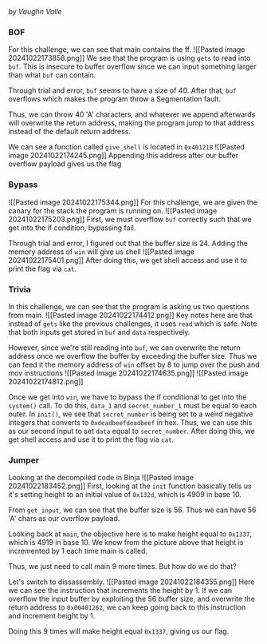 
_by Vaughn Valle_
### BOF
For this challenge, we can see that main contains the ff.
![[Pasted image 20241022173858.png]]
We see that the program is using `gets` to read into `buf`. This is insecure to buffer overflow since we can input something larger than what `buf` can contain. 

Through trial and error, `buf` seems to have a size of 40. After that, `buf` overflows which makes the program throw a Segmentation fault.

Thus, we can throw 40 'A' characters, and whatever we append afterwards will overwrite the return address, making the program jump to that address instead of the default return address. 

We can see a function called `give_shell` is located in `0x401218`
![[Pasted image 20241022174245.png]]
Appending this address after our buffer overflow payload gives us the flag
### Bypass
![[Pasted image 20241022175344.png]]
For this challenge, we are given the canary for the stack the program is running on.
![[Pasted image 20241022175203.png]]
First, we must overflow `buf` correctly such that we get into the if condition, bypassing fail. 

Through trial and error, I figured out that the buffer size is 24. Adding the memory address of `win` will give us shell
![[Pasted image 20241022175401.png]]
After doing this, we get shell access and use it to print the flag via `cat`.
### Trivia
In this challenge, we can see that the program is asking us two questions from main.
![[Pasted image 20241022174412.png]]
Key notes here are that instead of `gets` like the previous challenges, it uses `read` which is safe. Note that both inputs get stored in `buf` and `data` respectively.

However, since we're still reading into `buf`, we can overwrite the return address once we overflow the buffer by exceeding the buffer size. Thus we can feed it the memory address of `win` offset by 8 to jump over the push and mov instructions
![[Pasted image 20241022174635.png]]
![[Pasted image 20241022174812.png]]

Once we get into `win`, we have to bypass the if conditional to get into the `system()` call. To do this, `data_1` and `secret_number_1` must be equal to each outer. In `init()`, we see that `secret_number` is being set to a weird negative integers that converts to `0xdeadbeefdeadbeef` in hex. Thus, we can use this as our second input to set `data` equal to `secret_number`. After doing this, we get shell access and use it to print the flag via `cat`.

### Jumper
Looking at the decompiled code in Binja
![[Pasted image 20241022183452.png]]
First, looking at the `init` function basically tells us it's setting height to an initial value of `0x132d`, which is $4909$ in base 10.

From `get_input`, we can see that the buffer size is $56$. Thus we can have 56 'A' chars as our overflow payload.

Looking back at `main`, the objective here is to make height equal to `0x1337`, which is $4919$ in base 10. We know from the picture above that height is incremented by 1 each time main is called. 

Thus, we just need to call main $9$ more times. But how do we do that?

Let's switch to dissassembly. 
![[Pasted image 20241022184355.png]]
Here we can see the instruction that increments the height by 1. If we can overflow the input buffer by exploiting the $56$ buffer size, and overwrite the return address to `0x00401262`, we can keep going back to this instruction and increment height by 1. 

Doing this $9$ times will make height equal `0x1337`, giving us our flag.